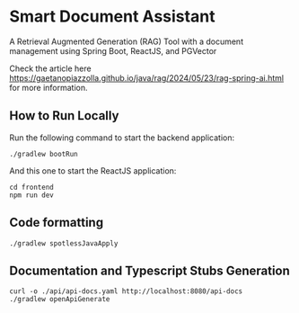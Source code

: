 # Smart Document Assistant

A Retrieval Augmented Generation (RAG) Tool with a document management using Spring Boot, ReactJS, and PGVector

Check the article here https://gaetanopiazzolla.github.io/java/rag/2024/05/23/rag-spring-ai.html for more information.

## How to Run Locally
Run the following command to start the backend application:

```shell
./gradlew bootRun
```

And this one to start the ReactJS application:

```shell
cd frontend
npm run dev
```

## Code formatting

```shell
./gradlew spotlessJavaApply
```

## Documentation and Typescript Stubs Generation

```shell
curl -o ./api/api-docs.yaml http://localhost:8080/api-docs
./gradlew openApiGenerate
```